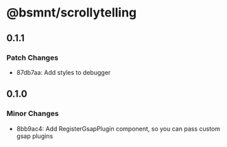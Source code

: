 # @bsmnt/scrollytelling

## 0.1.1

### Patch Changes

- 87db7aa: Add styles to debugger

## 0.1.0

### Minor Changes

- 8bb9ac4: Add RegisterGsapPlugin component, so you can pass custom gsap plugins
